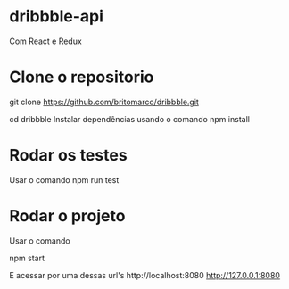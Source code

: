 # dribbble-api
Com React e Redux

# Clone o repositorio

git clone https://github.com/britomarco/dribbble.git 

cd dribbble
Instalar dependências usando o comando
npm install


# Rodar os testes
Usar o comando
npm run test

# Rodar o projeto
Usar o comando

npm start

E acessar por uma dessas url's
http://localhost:8080
http://127.0.0.1:8080
